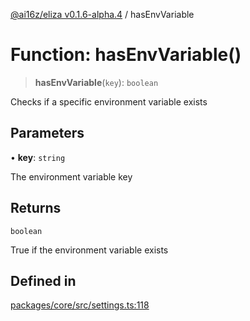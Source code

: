 [@ai16z/eliza v0.1.6-alpha.4](../index.md) / hasEnvVariable

# Function: hasEnvVariable()

> **hasEnvVariable**(`key`): `boolean`

Checks if a specific environment variable exists

## Parameters

• **key**: `string`

The environment variable key

## Returns

`boolean`

True if the environment variable exists

## Defined in

[packages/core/src/settings.ts:118](https://github.com/HeySquib/eliza/blob/main/packages/core/src/settings.ts#L118)
